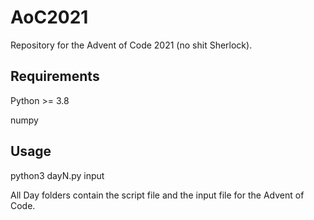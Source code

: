 # AoC2021
Repository for the Advent of Code 2021 (no shit Sherlock).

## Requirements
Python >= 3.8

numpy

## Usage
python3 dayN.py input

All Day folders contain the script file and the input file for the Advent of Code.
